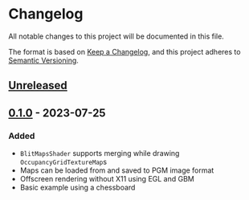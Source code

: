 # Changelog

All notable changes to this project will be documented in this file.

The format is based on [Keep a Changelog](https://keepachangelog.com/en/1.0.0/),
and this project adheres to [Semantic Versioning](https://semver.org/spec/v2.0.0.html).

## [Unreleased]

## [0.1.0] - 2023-07-25

### Added

- `BlitMapsShader` supports merging while drawing `OccupancyGridTextureMap`s
- Maps can be loaded from and saved to PGM image format
- Offscreen rendering without X11 using EGL and GBM
- Basic example using a chessboard

[Unreleased]: https://github.com/jdelacroix/glamm/compare/v0.1.0...HEAD
[0.1.0]: https://github.com/jdelacroix/glamm/releases/tag/v0.1.0